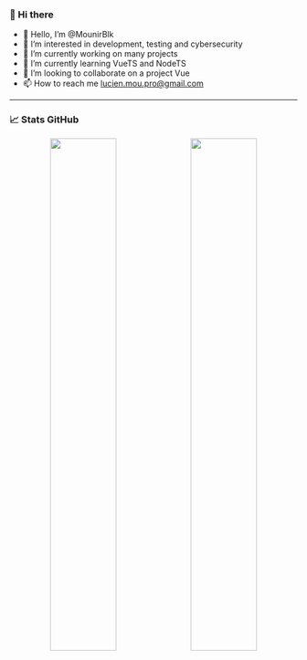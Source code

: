 ### 👋 Hi there

- 👋 Hello, I’m @MounirBlk
- 👀 I’m interested in development, testing and cybersecurity
- 🔭 I’m currently working on many projects
- 🌱 I’m currently learning VueTS and NodeTS
- 💞️ I’m looking to collaborate on a project Vue
- 📫 How to reach me lucien.mou.pro@gmail.com
  
---
<!---
### 🛠️ Technologies & outils

<p align="left">
  <img src="https://skillicons.dev/icons?i=js,nodejs,ts,flutter,dart,mongodb,react,html,css,git,github,vercel,linux&theme=dark" />
</p>

---
--->

### 📈 Stats GitHub

<p align="center">
  <img src="https://github-readme-stats.vercel.app/api?username=MounirBlk&show_icons=true&theme=radical&hide_border=true" width="48%" />
  <img src="https://github-readme-stats.vercel.app/api/top-langs/?username=MounirBlk&layout=compact&langs_count=8&theme=radical&hide_border=true" width="48%" />
</p>

<!---
MounirBlk/MounirBlk is a ✨ special ✨ repository because its `README.md` (this file) appears on your GitHub profile.
You can click the Preview link to take a look at your changes.
--->

